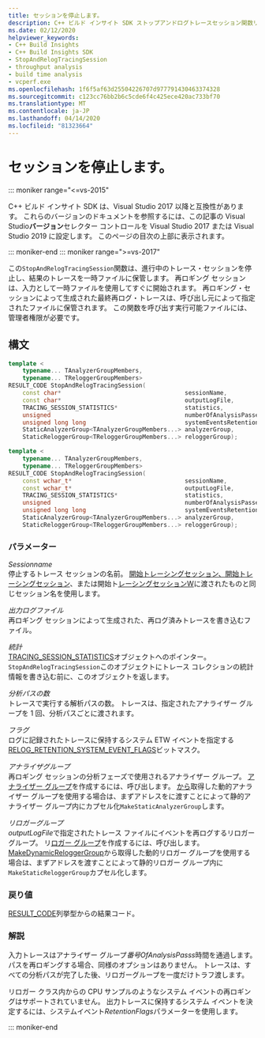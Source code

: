 ```yaml
---
title: セッションを停止します。
description: C++ ビルド インサイト SDK ストップアンドログトレースセッション関数リファレンス。
ms.date: 02/12/2020
helpviewer_keywords:
- C++ Build Insights
- C++ Build Insights SDK
- StopAndRelogTracingSession
- throughput analysis
- build time analysis
- vcperf.exe
ms.openlocfilehash: 1f6f5af63d25504226707d977791430463374328
ms.sourcegitcommit: c123cc76bb2b6c5cde6f4c425ece420ac733bf70
ms.translationtype: MT
ms.contentlocale: ja-JP
ms.lasthandoff: 04/14/2020
ms.locfileid: "81323664"
---
```

# <a name="stopandrelogtracingsession"></a>セッションを停止します。

::: moniker range="<=vs-2015"

C++ ビルド インサイト SDK は、Visual Studio 2017 以降と互換性があります。 これらのバージョンのドキュメントを参照するには、この記事の Visual Studio**バージョン**セレクター コントロールを Visual Studio 2017 または Visual Studio 2019 に設定します。 このページの目次の上部に表示されます。

::: moniker-end
::: moniker range=">=vs-2017"

この`StopAndRelogTracingSession`関数は、進行中のトレース・セッションを停止し、結果のトレースを一時ファイルに保管します。 再ロギング セッションは、入力として一時ファイルを使用してすぐに開始されます。 再ロギング・セッションによって生成された最終再ログ・トレースは、呼び出し元によって指定されたファイルに保管されます。 この関数を呼び出す実行可能ファイルには、管理者権限が必要です。

## <a name="syntax"></a>構文

```cpp
template <
    typename... TAnalyzerGroupMembers,
    typename... TReloggerGroupMembers>
RESULT_CODE StopAndRelogTracingSession(
    const char*                                   sessionName,
    const char*                                   outputLogFile,
    TRACING_SESSION_STATISTICS*                   statistics,
    unsigned                                      numberOfAnalysisPasses,
    unsigned long long                            systemEventsRetentionFlags,
    StaticAnalyzerGroup<TAnalyzerGroupMembers...> analyzerGroup,
    StaticReloggerGroup<TReloggerGroupMembers...> reloggerGroup);

template <
    typename... TAnalyzerGroupMembers,
    typename... TReloggerGroupMembers>
RESULT_CODE StopAndRelogTracingSession(
    const wchar_t*                                sessionName,
    const wchar_t*                                outputLogFile,
    TRACING_SESSION_STATISTICS*                   statistics,
    unsigned                                      numberOfAnalysisPasses,
    unsigned long long                            systemEventsRetentionFlags,
    StaticAnalyzerGroup<TAnalyzerGroupMembers...> analyzerGroup,
    StaticReloggerGroup<TReloggerGroupMembers...> reloggerGroup);
```

### <a name="parameters"></a>パラメーター

*Sessionname*\
停止するトレース セッションの名前。 [開始トレーシングセッション、開始トレーシングセッション](start-tracing-session.md)、または開始ト[レーシング](start-tracing-session-a.md)[セッションW](start-tracing-session-w.md)に渡されたものと同じセッション名を使用します。

*出力ログファイル*\
再ロギング セッションによって生成された、再ログ済みトレースを書き込むファイル。

*統計*\
[TRACING_SESSION_STATISTICS](../other-types/tracing-session-statistics-struct.md)オブジェクトへのポインター。 `StopAndRelogTracingSession`このオブジェクトにトレース コレクションの統計情報を書き込む前に、このオブジェクトを返します。

*分析パスの数*\
トレースで実行する解析パスの数。 トレースは、指定されたアナライザー グループを 1 回、分析パスごとに渡されます。

*フラグ*\
ログに記録されたトレースに保持するシステム ETW イベントを指定する[RELOG_RETENTION_SYSTEM_EVENT_FLAGS](../other-types/relog-retention-system-event-flags-constants.md)ビットマスク。

*アナライザグループ*\
再ロギング セッションの分析フェーズで使用されるアナライザー グループ。 [アナライザー グループ](make-static-analyzer-group.md)を作成するには、呼び出します。 [から](make-dynamic-analyzer-group.md)取得した動的アナライザー グループを使用する場合は、まずアドレスをに渡すことによって静的アナライザー グループ内にカプセル化`MakeStaticAnalyzerGroup`します。

*リロガーグループ*\
*outputLogFile*で指定されたトレース ファイルにイベントを再ログするリロガー グループ。 リ[ロガー グループ](make-static-relogger-group.md)を作成するには、呼び出します。 [MakeDynamicReloggerGroup](make-dynamic-relogger-group.md)から取得した動的リロガー グループを使用する場合は、まずアドレスを渡すことによって静的リロガー グループ内に`MakeStaticReloggerGroup`カプセル化します。

### <a name="return-value"></a>戻り値

[RESULT_CODE](../other-types/result-code-enum.md)列挙型からの結果コード。

### <a name="remarks"></a>解説

入力トレースはアナライザー グループ*番号OfAnalysisPasss*時間を通過します。 パスを再ロギングする場合、同様のオプションはありません。 トレースは、すべての分析パスが完了した後、リロガーグループを一度だけトラフ渡します。

リロガー クラス内からの CPU サンプルのようなシステム イベントの再ロギングはサポートされていません。 出力トレースに保持するシステム イベントを決定するには、システムイベント*RetentionFlags*パラメーターを使用します。

::: moniker-end
